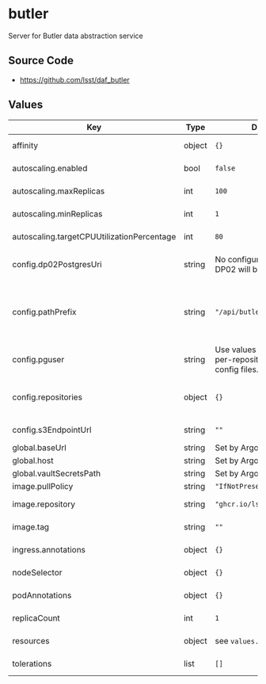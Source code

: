 # butler

Server for Butler data abstraction service

## Source Code

* <https://github.com/lsst/daf_butler>

## Values

| Key | Type | Default | Description |
|-----|------|---------|-------------|
| affinity | object | `{}` | Affinity rules for the butler deployment pod |
| autoscaling.enabled | bool | `false` | Enable autoscaling of butler deployment |
| autoscaling.maxReplicas | int | `100` | Maximum number of butler deployment pods |
| autoscaling.minReplicas | int | `1` | Minimum number of butler deployment pods |
| autoscaling.targetCPUUtilizationPercentage | int | `80` | Target CPU utilization of butler deployment pods |
| config.dp02PostgresUri | string | No configuration file for DP02 will be generated. | Postgres connection string pointing to the registry database hosting Data Preview 0.2 data. |
| config.pathPrefix | string | `"/api/butler"` | The prefix of the path portion of the URL where the Butler service will be exposed.  For example, if the service should be exposed at `https://data.lsst.cloud/api/butler`, this should be set to `/api/butler` |
| config.pguser | string | Use values specified in per-repository Butler config files. | Postgres username used to connect to the Butler DB |
| config.repositories | object | `{}` | Mapping from Butler repository label to Butler configuration URI for repositories which will be hosted by this server. |
| config.s3EndpointUrl | string | `""` | URL for the S3 service where files for datasets are stored by Butler. |
| global.baseUrl | string | Set by Argo CD | Base URL for the environment |
| global.host | string | Set by Argo CD | Host name for ingress |
| global.vaultSecretsPath | string | Set by Argo CD | Base path for Vault secrets |
| image.pullPolicy | string | `"IfNotPresent"` | Pull policy for the butler image |
| image.repository | string | `"ghcr.io/lsst/daf_butler"` | Image to use in the butler deployment |
| image.tag | string | `""` | Overrides the image tag whose default is the chart appVersion. |
| ingress.annotations | object | `{}` | Additional annotations for the ingress rule |
| nodeSelector | object | `{}` | Node selection rules for the butler deployment pod |
| podAnnotations | object | `{}` | Annotations for the butler deployment pod |
| replicaCount | int | `1` | Number of web deployment pods to start |
| resources | object | see `values.yaml` | Resource limits and requests for the butler deployment pod |
| tolerations | list | `[]` | Tolerations for the butler deployment pod |
